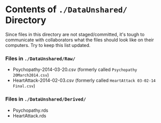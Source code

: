 Contents of `./DataUnshared/` Directory
=========
Since files in this directory are not staged/committed, it's tough to communicate with collaborators what the files should look like on their computers.  Try to keep this list updated.

### Files in `./DataUnshared/Raw/`
* Psychopathy-2014-03-20.csv (formerly called `Psychopathy 20March2014.csv`)
* HeartAttack-2014-02-03.csv (formerly called `HeartAttack 03-02-14 Final.csv`)

### Files in `./DataUnshared/Derived/`
* Psychopathy.rds
* HeartAttack.rds
